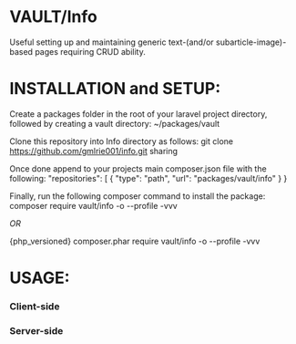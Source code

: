 # VAULT/Info
Useful setting up and maintaining generic text-(and/or subarticle-image)-based pages requiring CRUD ability.

# INSTALLATION and SETUP:

Create a packages folder in the root of your laravel project directory, followed by creating a vault directory:
~/packages/vault

Clone this repository into Info directory as follows:
git clone https://github.com/gmlrie001/info.git sharing

Once done append to your projects main composer.json file with the following:
"repositories": [
  {
    "type": "path",
    "url": "packages/vault/info"
  }
}

Finally, run the following composer command to install the package:
composer require vault/info -o --profile -vvv

_OR_

{php_versioned} composer.phar require vault/info -o --profile -vvv

# USAGE:

  ### Client-side

  ### Server-side

